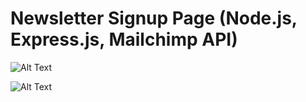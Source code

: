 
# Newsletter Signup Page (Node.js, Express.js, Mailchimp API)

![Alt Text](https://raw.github.com/ur-git/Newsletter-Sign/master/Image/img1.png)


![Alt Text](https://raw.github.com/ur-git/Newsletter-Sign/master/Image/img2.png)
